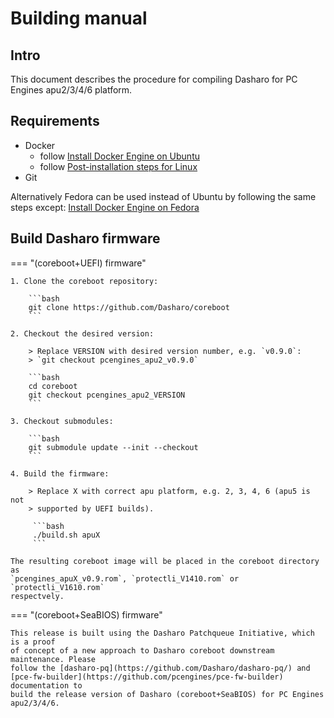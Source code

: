 # Building manual

## Intro

This document describes the procedure for compiling Dasharo for PC Engines
apu2/3/4/6 platform.

## Requirements

- Docker
    + follow [Install Docker Engine on Ubuntu](https://docs.docker.com/engine/install/ubuntu/)
    + follow [Post-installation steps for Linux](https://docs.docker.com/engine/install/linux-postinstall/)
- Git

Alternatively Fedora can be used instead of Ubuntu by following the same steps except:
[Install Docker Engine on Fedora](https://docs.docker.com/engine/install/fedora/)

## Build Dasharo firmware

=== "(coreboot+UEFI) firmware"

    1. Clone the coreboot repository:

        ```bash
        git clone https://github.com/Dasharo/coreboot
        ```

    2. Checkout the desired version:

        > Replace VERSION with desired version number, e.g. `v0.9.0`:
        > `git checkout pcengines_apu2_v0.9.0`

        ```bash
        cd coreboot
        git checkout pcengines_apu2_VERSION
        ```

    3. Checkout submodules:

        ```bash
        git submodule update --init --checkout
        ```

    4. Build the firmware:

        > Replace X with correct apu platform, e.g. 2, 3, 4, 6 (apu5 is not
        > supported by UEFI builds).

         ```bash
         ./build.sh apuX
         ```

    The resulting coreboot image will be placed in the coreboot directory as
    `pcengines_apuX_v0.9.rom`, `protectli_V1410.rom` or `protectli_V1610.rom`
    respectvely.

=== "(coreboot+SeaBIOS) firmware"

    This release is built using the Dasharo Patchqueue Initiative, which is a proof
    of concept of a new approach to Dasharo coreboot downstream maintenance. Please
    follow the [dasharo-pq](https://github.com/Dasharo/dasharo-pq/) and
    [pce-fw-builder](https://github.com/pcengines/pce-fw-builder) documentation to
    build the release version of Dasharo (coreboot+SeaBIOS) for PC Engines
    apu2/3/4/6.

